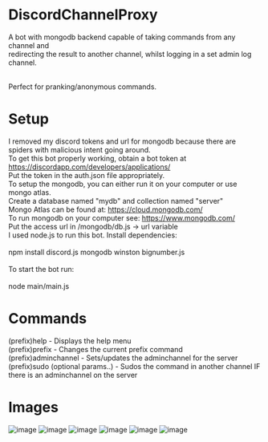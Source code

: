 # DiscordChannelProxy

A bot with mongodb backend capable of taking commands from any channel and <br />
redirecting the result to another channel, whilst logging in a set admin log channel. <br /> <br />

Perfect for pranking/anonymous commands. 

# Setup

  I removed my discord tokens and url for mongodb because there are spiders with malicious intent going around. <br />
  To get this bot properly working, obtain a bot token at https://discordapp.com/developers/applications/ <br />
  Put the token in the auth.json file appropriately. <br />
  To setup the mongodb, you can either run it on your computer or use mongo atlas. <br />
  Create a database named "mydb" and collection named "server" <br />
  Mongo Atlas can be found at: https://cloud.mongodb.com/ <br />
  To run mongodb on your computer see: https://www.mongodb.com/ <br />
  Put the access url in /mongodb/db.js -> url variable <br />
  I used node.js to run this bot. Install dependencies: <br /> <br />
  npm install discord.js mongodb winston bignumber.js  <br /> <br />
  To start the bot run: <br /> <br />
  node main/main.js 

# Commands

  (prefix)help - Displays the help menu <br />
  (prefix)prefix <newPrefix> - Changes the current prefix command <br />
  (prefix)adminchannel <channelID> - Sets/updates the adminchannel for the server <br />
  (prefix)sudo <channelID> <command> (optional params..) - Sudos the command in another channel IF there is an adminchannel on the server <br />
  
# Images

![image](https://user-images.githubusercontent.com/25600013/55670505-281c8b80-5853-11e9-887b-63288a74852c.png)
![image](https://user-images.githubusercontent.com/25600013/55670507-35d21100-5853-11e9-8335-7b28da4169fe.png)
![image](https://user-images.githubusercontent.com/25600013/55670522-70d44480-5853-11e9-9181-eab0f11b6bac.png)
![image](https://user-images.githubusercontent.com/25600013/55670530-9bbe9880-5853-11e9-83a2-bd23e7ea06de.png)
![image](https://user-images.githubusercontent.com/25600013/55670537-b6910d00-5853-11e9-8565-807417a4f5f9.png)
![image](https://user-images.githubusercontent.com/25600013/55670534-aa0cb480-5853-11e9-9027-e29dc64f82d5.png)
